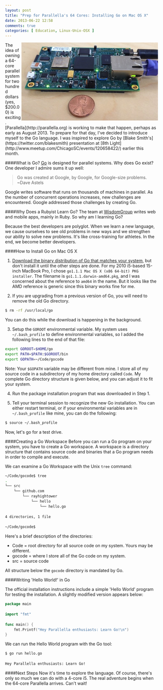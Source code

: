 ```yaml
---
layout: post
title: "Prep for Parallella's 64 Cores: Installing Go on Mac OS X"
date: 2013-06-22 12:58
comments: true
categories: [ Education, Linux-Unix-OSX ]
---
```

<img src="/images/parallella.jpg" width="450" height="257" alt="Parallella 64-core supercomputer" title="Parallella 64-core supercomputer" align="right">
The idea of owning a 64-core parallel system for two hundred dollars (yes, $200.00) is exciting. [Parallella](http://parallella.org) is working to make that happen, perhaps as early as August 2013. To prepare for that day, I've decided to introduce myself to the Go language. 
<!--more-->
I was inspired to explore Go by [Blake Smith's](https://twitter.com/blakesmith) presentation at [8th Light](http://www.meetup.com/ChicagoSC/events/120658422/) earlier this month.

####What is Go?
[Go](http://golang.org) is designed for parallel systems. Why does Go exist? One developer I admire sums it up well:

>Go was created at Google, by Google, for Google-size problems.<br/>~Dave Astels

Google writes software that runs on thousands of machines in parallel. As the number of concurrent operations increases, new challenges are encountered. Google addressed those challenges by creating Go.

####Why Does a Rubyist Learn Go?
The team at [WisdomGroup](http://wisdomgroup.com) writes web and mobile apps, mainly in Ruby. So why am I learning Go?

Because the best developers are polyglot. When we learn a new language, we cause ourselves to see old problems in new ways and we strengthen our ability to solve new problems. It's like cross-training for  athletes. In the end, we become better developers.

####How to Install Go on Mac OS X

1. [Download the binary distribution of Go that matches your system](https://code.google.com/p/go/downloads/list), but don't install it until the other steps are done. For my 2010 i5-based 15-inch MacBook Pro, I chose `go1.1.1 Mac OS X (x86 64-bit) PKG installer`. The filename is `go1.1.1.darwin-amd64.pkg`, and I was concerned about the reference to `amd64` in the name. But it looks like the AMD reference is generic since this binary works fine for me.

2. If you are upgrading from a previous version of Go, you will need to remove the old Go directory.

```bash
$ rm -rf /usr/local/go
```
You can do this while the download is happening in the background.

3. Setup the `GOROOT` environmental variable. My system uses `~/.bash_profile` to define environmental variables, so I added the following lines to the end of that file:

```bash
export GOROOT=$HOME/go
export PATH=$PATH:$GOROOT/bin
export GOPATH=~/Code/gocode
```
Note: Your `$GOPATH` variable may be different from mine. I store all of
my source code in a subdirectory of my home directory called `Code`. My
complete Go directory structure is given below, and you can adjust it to
fit your system.

4. Run the package installation program that was downloaded in Step 1.

5. Tell your terminal session to recognize the new Go installation. You can either restart terminal, or if your environmental variables are in `~/.bash_profile` like mine, you can do the following:

```bash
$ source ~/.bash_profile
```

Now, let's go for a test drive.

####Creating a Go Workspace
Before you can run a Go program on your system, you have to create a Go workspace. A workspace is a directory structure that contains source code and binaries that a Go program needs in order to compile and execute.

We can examine a Go Workspace with the Unix `tree` command:

```bash
~/Code/gocode$ tree
.
└── src
    └── github.com
        └── rayhightower
            └── hello
                └── hello.go

4 directories, 1 file

~/Code/gocode$
```

Here's a brief description of the directories:

* Code = root directory for all source code on my system. Yours may be different.
* gocode = where I store all of the Go code on my system.
* src = source code

All structure below the `gocode` directory is mandated by Go.









####Writing 'Hello World!' in Go

The official installation instructions include a simple 'Hello World' program for testing the installation. A slightly modified version appears below:

```go
package main

import "fmt"

func main() {
    fmt.Printf("Hey Parallella enthusiasts: Learn Go!\n")
}
```

We can run the Hello World program with the Go tool:

```bash
$ go run hello.go

Hey Parallella enthusiasts: Learn Go!
```

####Next Steps
Now it's time to explore the language. Of course, there's only so much we can do with a 4-core i5. The real adventure begins when the 64-core Parallella arrives. Can't wait!





